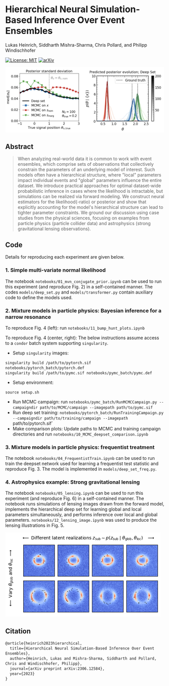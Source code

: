 # Hierarchical Neural Simulation-Based Inference Over Event Ensembles

Lukas Heinrich, Siddharth Mishra-Sharma, Chris Pollard, and Philipp Windischhofer

[![License: MIT](https://img.shields.io/badge/License-MIT-red.svg)](https://opensource.org/licenses/MIT)
[![arXiv](https://img.shields.io/badge/arXiv-2306.12584%20-green.svg)](https://arxiv.org/abs/2306.12584)

![Mixture model.](notebooks/plots/combined.png)

## Abstract

> When analyzing real-world data it is common to work with event ensembles, which comprise sets of observations that collectively constrain the parameters of an underlying model of interest. Such models often have a hierarchical structure, where "local" parameters impact individual events and "global" parameters influence the entire dataset. We introduce practical approaches for optimal dataset-wide probabilistic inference in cases where the likelihood is intractable, but simulations can be realized via forward modeling. We construct neural estimators for the likelihood(-ratio) or posterior and show that explicitly accounting for the model's hierarchical structure can lead to tighter parameter constraints. We ground our discussion using case studies from the physical sciences, focusing on examples from particle physics (particle collider data) and astrophysics (strong gravitational lensing observations).

## Code

Details for reproducing each experiment are given below.

### 1. Simple multi-variate normal likelihood

The notebook `notebooks/01_mvn_conjugate_prior.ipynb` can be used to run this experiment (and reproduce Fig. 2) in a self-contained manner. The codes `models/deep_set.py` and `models/transformer.py` contain auxiliary code to define the models used.

### 2. Mixture models in particle physics: Bayesian inference for a narrow resonance

To reproduce Fig. 4 (left): run `notebooks/11_bump_hunt_plots.ipynb`

To reproduce Fig. 4 (center, right): The below instructions assume access to a `condor` batch system supporting `singularity`.

* Setup `singularity` images:
```
singularity build /path/to/pytorch.sif notebooks/pytorch_batch/pytorch.def
singularity build /path/to/pymc.sif notebooks/pymc_batch/pymc.def
```
* Setup environment:
```
source setup.sh
```
* Run MCMC campaign: run `notebooks/pymc_batch/RunMCMCCampaign.py --campaigndir path/to/MCMC/campaign --imagepath path/to/pymc.sif`
* Run deep set training: `notebooks/pytorch_batch/RunTrainingCampaign.py --campaigndir path/to/training/campaign --imagepath `path/to/pytorch.sif`
* Make comparison plots: Update paths to MCMC and training campaign directories and run `notebooks/10_MCMC_deepset_comparison.ipynb`

### 3. Mixture models in particle physics: frequentist treatment

The notebook `notebooks/04_FrequentistTrain.ipynb` can be used to run train the deepset network used for learning a frequentist test statistic and reproduce Fig. 3. The model is implemented in `models/deep_set_freq.py`.

### 4. Astrophysics example: Strong gravitational lensing

The notebook `notebooks/05_lensing.ipynb` can be used to run this experiment (and reproduce Fig. 6) in a self-contained manner. The notebook runs simulations of lensing images drawn from the forward model, implements the hierarchical deep set for learning global and local parameters simultaneously, and performs inference over local and global parameters. `notebooks/12_lensing_image.ipynb` was used to produce the lensing illustrations in Fig. 5.

![Lensing model.](notebooks/plots/lensing.png)

## Citation

```
@article{heinrich2023hierarchical,
  title={Hierarchical Neural Simulation-Based Inference Over Event Ensembles},
  author={Heinrich, Lukas and Mishra-Sharma, Siddharth and Pollard, Chris and Windischhofer, Philipp},
  journal={arXiv preprint arXiv:2306.12584},
  year={2023}
}
```